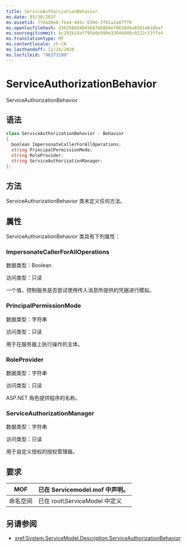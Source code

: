 ```yaml
---
title: ServiceAuthorizationBehavior
ms.date: 03/30/2017
ms.assetid: 77dad8e8-fea4-4d1c-b366-2f01a2a87f78
ms.openlocfilehash: d3625865484568746888ef0638d9a8501e610bef
ms.sourcegitcommit: bc293b14af795e0e999e3304dd40c0222cf2ffe4
ms.translationtype: MT
ms.contentlocale: zh-CN
ms.lasthandoff: 11/26/2020
ms.locfileid: "96273199"
---
```

# <a name="serviceauthorizationbehavior"></a>ServiceAuthorizationBehavior

ServiceAuthorizationBehavior  
  
## <a name="syntax"></a>语法  
  
```csharp
class ServiceAuthorizationBehavior : Behavior  
{  
  boolean ImpersonateCallerForAllOperations;  
  string PrincipalPermissionMode;  
  string RoleProvider;  
  string ServiceAuthorizationManager;  
};  
```  
  
## <a name="methods"></a>方法  

 ServiceAuthorizationBehavior 类未定义任何方法。  
  
## <a name="properties"></a>属性  

 ServiceAuthorizationBehavior 类具有下列属性：  
  
### <a name="impersonatecallerforalloperations"></a>ImpersonateCallerForAllOperations  

 数据类型：Boolean  
  
 访问类型：只读  
  
 一个值，控制服务是否尝试使用传入消息所提供的凭据进行模拟。  
  
### <a name="principalpermissionmode"></a>PrincipalPermissionMode  

 数据类型：字符串  
  
 访问类型：只读  
  
 用于在服务器上执行操作的主体。  
  
### <a name="roleprovider"></a>RoleProvider  

 数据类型：字符串  
  
 访问类型：只读  
  
 ASP.NET 角色提供程序的名称。  
  
### <a name="serviceauthorizationmanager"></a>ServiceAuthorizationManager  

 数据类型：字符串  
  
 访问类型：只读  
  
 用于自定义授权的授权管理器。  
  
## <a name="requirements"></a>要求  
  
|MOF|已在 Servicemodel.mof 中声明。|  
|---------|-----------------------------------|  
|命名空间|已在 root\ServiceModel 中定义|  
  
## <a name="see-also"></a>另请参阅

- <xref:System.ServiceModel.Description.ServiceAuthorizationBehavior>
